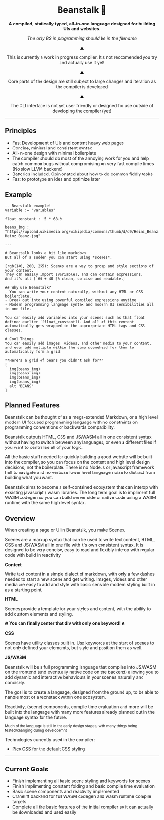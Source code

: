 <div align="center">

  <h1>Beanstalk 🌱</h1>

  <p>
    <strong>A compiled, statically typed, all-in-one language designed for building UIs and websites.</strong>
  </p>

  *The only BS in programming should be in the filename*

  ⚠️  <p>This is currently a work in progress compiler. It's not reccomended you try and actually use it yet!</p>
  ⚠️  <p>Core parts of the design are still subject to large changes and iteration as the compiler is developed</p>
  ⚠️  <p>The CLI interface is not yet user friendly or designed for use outside of developing the compiler (yet)</p>

</div>

---

## Principles
  - Fast Development of UIs and content heavy web pages
  - Concise, minimal and consistent syntax
  - All-in-one design with minimal boilerplate
  - The compiler should do most of the annoying work for you and help catch common bugs without compromising on very fast compile times (No slow LLVM backend)
  - Batteries included. Opinionated about how to do common fiddly tasks
  - Fast to prototype an idea and optimize later

## Example

    -- Beanstalk example!
    variable := "variables"

    float_constant :: 5 * 68.9

    beans_img : "https://upload.wikimedia.org/wikipedia/commons/thumb/d/d9/Heinz_Beanz.jpg/2560px-Heinz_Beanz.jpg"

    ---
    
    # Beanstalk looks a bit like markdown
    But all of a sudden you can start using *scenes*.

    [rgb(140, 200, 255): Scenes are a way to group and style sections of your content. 
    They can easily import [variable], and can contain expressions. 
    And it's all [ 60 + 40 ]% clean, concise and readable.]

    ## Why use Beanstalk?
    - You can write your content naturally, without any HTML or CSS boilerplate.
    - Break out into using powerful compiled expressions anytime
    - Modern programming language syntax and modern UI sensibilities all in one file.

    You can easily add variables into your scenes such as that float defined earlier ([float_constant]). And all of this content automatically gets wrapped in the approrpriate HTML tags and CSS classes.

    # Cool Things
    You can easily add images, videos, and other media to your content,
    and even add multiple within the same scenehead for them to automatically form a grid.

    **Here's a grid of beans you didn't ask for**
    [
      img(beans_img)
      img(beans_img)
      img(beans_img)
      img(beans_img) 
      alt "BEANS"
    ]

## Planned Features
Beanstalk can be thought of as a mega-extended Markdown, or a high level modern UI focused programming language with no constraints on programming conventions or backwards compatibility.

Beanstalk outputs HTML, CSS and JS/WASM all in one consistent syntax without having to switch between any languages, or even a different files if you want to centralise all of your logic.

All the basic stuff needed for quickly building a good website will be built into the compiler, so you can focus on the content and high level design decisions, not the boilerplate. There is no Node.js or javascript framework hell to navigate and no verbose lower level language noise to distract from building what you want.

Beanstalk aims to become a self-contained ecosystem that can interop with exsisting javascript / wasm libraries. The long term goal is to impliment full WASM codegen so you can build server side or native code using a WASM runtime with the same high level syntax.

## Overview
When creating a page or UI in Beanstalk, you make Scenes.

Scenes are a markup syntax that can be used to write text content, HTML, CSS and JS/WASM all in one file with it's own consistent syntax. It is designed to be very concise, easy to read and flexibly interop with regular code with build in reactivity.

**Content**

Write text content in a simple dialect of markdown, with only a few dashes needed to start a new scene and get writing. Images, videos and other media are easy to add and style with basic sensible modern styling built in as a starting point.

**HTML**

Scenes provide a template for your styles and content, with the ability to add custom elements and styling.

**🔥 You can finally center that div with only one keyword! 🔥**

**CSS**

Scenes have utility classes built in. Use keywords at the start of scenes to not only defined your elememts, but style and position them as well.

**JS/WASM**

Beanstalk will be a full programming language that compiles into JS/WASM on the frontend (and eventually native code on the backend) allowing you to add dynamic and interactive behaviours in your scenes naturally and concisely. 

The goal is to create a language, designed from the ground up, to be able to handle most of a techstack within one ecosystem.

Reactivity, (scene) components, compile time evaluation and more will be built into the language with many more features already planned out in the language syntax for the future.

<sub>Much of the language is still in the early design stages, with many things being tested/changing during developemnt</sub>

Technologies currently used in the compiler:
- [Pico CSS](https://picocss.com/) for the default CSS styling

---

## Current Goals
  - Finish implementing all basic scene styling and keywords for scenes
  - Finish implimenting constant folding and basic compile time evaluation
  - Basic scene components and reactivity implemented
  - Cranelift backend for full WASM codegen and wasm runtime compile targets
  - Complete all the basic features of the initial compiler so it can actually be downloaded and used easily 
